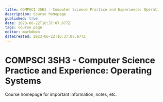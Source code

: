 ```yaml
---
title: COMPSCI 3SH3 - Computer Science Practice and Experience: Operating Systems
description: Course homepage
published: true
date: 2023-06-22T16:37:07.677Z
tags: course page
editor: markdown
dateCreated: 2023-06-22T16:37:07.677Z
---
```


# COMPSCI 3SH3 - Computer Science Practice and Experience: Operating Systems

Course homepage for important information, notes, etc.


